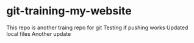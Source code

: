 # git-training-my-website
This repo is another traing repo for git
Testing if pushing works
Updated local files
Another update
